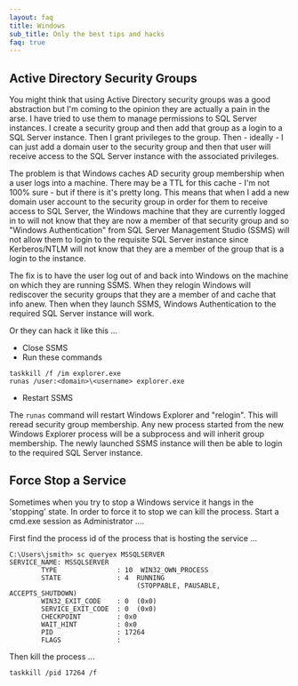 ```yaml
---
layout: faq
title: Windows
sub_title: Only the best tips and hacks
faq: true
---
```


## Active Directory Security Groups

You might think that using Active Directory security groups was a good abstraction but I'm coming to the opinion they
are actually a pain in the arse.  I have tried to use them to manage permissions to SQL Server instances. I create a
security group and then add that group as a login to a SQL Server instance.  Then I grant privileges to the group.
Then - ideally - I can just add a domain user to the security group and then that user will receive access to the SQL
Server instance with the associated privileges.

The problem is that Windows caches AD security group membership when a user logs into a machine.  There may be a TTL for
this cache - I'm not 100% sure - but if there is it's pretty long.  This means that when I add a new domain user account
to the security group in order for them to receive access to SQL Server, the Windows machine that they are currently
logged in to will not know that they are now a member of that security group and so "Windows Authentication" from
SQL Server Management Studio (SSMS) will not allow them to login to the requisite SQL Server instance since
Kerberos/NTLM will not know that they are a member of the group that is a login to the instance.

The fix is to have the user log out of and back into Windows on the machine on which they are running SSMS.  When they
relogin Windows will rediscover the security groups that they are a member of and cache that info anew.  Then when they
launch SSMS, Windows Authentication to the required SQL Server instance will work.

Or they can hack it like this ...

* Close SSMS
* Run these commands
```
taskkill /f /im explorer.exe
runas /user:<domain>\<username> explorer.exe
```
* Restart SSMS

The `runas` command will restart Windows Explorer and "relogin".  This will reread security group membership.  Any
new process started from the new Windows Explorer process will be a subprocess and will inherit group membership.  The
newly launched SSMS instance will then be able to login to the required SQL Server instance.

## Force Stop a Service

Sometimes when you try to stop a Windows service it hangs in the 'stopping' state.  In order to force it to stop we can
kill the process.  Start a cmd.exe session as Administrator ....

First find the process id of the process that is hosting the service ...

```
C:\Users\jsmith> sc queryex MSSQLSERVER
SERVICE_NAME: MSSQLSERVER
        TYPE               : 10  WIN32_OWN_PROCESS
        STATE              : 4  RUNNING
                                (STOPPABLE, PAUSABLE, ACCEPTS_SHUTDOWN)
        WIN32_EXIT_CODE    : 0  (0x0)
        SERVICE_EXIT_CODE  : 0  (0x0)
        CHECKPOINT         : 0x0
        WAIT_HINT          : 0x0
        PID                : 17264
        FLAGS              :
```

Then kill the process ...

```
taskkill /pid 17264 /f
```

